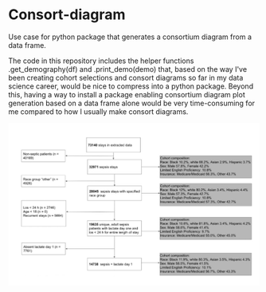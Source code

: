 # Consort-diagram
Use case for python package that generates a consortium diagram from a data frame. 

The code in this repository includes the helper functions .get_demography(df) and .print_demo(demo) that, based on the way I've been creating cohort selections and consort diagrams so far in my data science career, would be nice to compress into a python package. Beyond this, having a way to install a package enabling consortium diagram plot generation based on a data frame alone would be very time-consuming for me compared to how I usually make consort diagrams. 


![Consortium diagram](src/image/consortium_diagram.jpeg)
